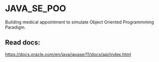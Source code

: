 # JAVA_SE_POO

Building medical appointment to simulate Object Oriented Programmming Paradigm.

## Read docs:
https://docs.oracle.com/en/java/javase/11/docs/api/index.html
